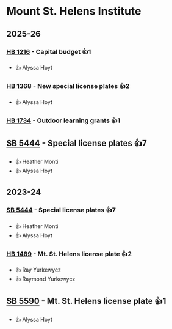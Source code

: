 # Mount St. Helens Institute
## 2025-26

### [HB 1216](/bill/2025-26/hb/1216/) - Capital budget 👍1  
* 👍 Alyssa Hoyt

### [HB 1368](/bill/2025-26/hb/1368/) - New special license plates 👍2  
* 👍 Alyssa Hoyt

### [HB 1734](/bill/2025-26/hb/1734/) - Outdoor learning grants 👍1  

## [SB 5444](/bill/2025-26/sb/5444/) - Special license plates 👍7  
* 👍 Heather Monti
* 👍 Alyssa Hoyt

## 2023-24

### [SB 5444](/bill/2023-24/sb/5444/) - Special license plates 👍7  
* 👍 Heather Monti
* 👍 Alyssa Hoyt

### [HB 1489](/bill/2023-24/hb/1489/) - Mt. St. Helens license plate 👍2  
* 👍 Ray Yurkewycz
* 👍 Raymond Yurkewycz

## [SB 5590](/bill/2023-24/sb/5590/) - Mt. St. Helens license plate 👍1  
* 👍 Alyssa Hoyt
